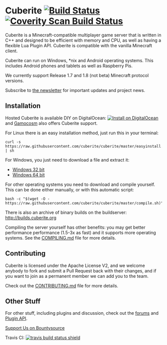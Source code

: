 Cuberite [![Build Status](http://img.shields.io/travis/cuberite/cuberite/master.svg?style=flat)](https://travis-ci.org/cuberite/cuberite) [![Coverity Scan Build Status](https://img.shields.io/coverity/scan/1930.svg)](https://scan.coverity.com/projects/1930)
========

Cuberite is a Minecraft-compatible multiplayer game server that is written in C++ and designed to be efficient with memory and CPU, as well as having a flexible Lua Plugin API. Cuberite is compatible with the vanilla Minecraft client.

Cuberite can run on Windows, *nix and Android operating systems. This includes Android phones and tablets as well as Raspberry Pis. 

We currently support Release 1.7 and 1.8 (not beta) Minecraft protocol versions.

Subscribe to [the newsletter](http://newsletter.cuberite.org/subscribe.htm) for important updates and project news.

Installation
------------
Hosted Cuberite is available DIY on DigitalOcean: [![Install on DigitalOcean](http://doinstall.bearbin.net/button.svg)](http://doinstall.bearbin.net/install?url=https://github.com/cuberite/cuberite) and [Gamocosm](https://gamocosm.com) also offers Cuberite support.

For Linux there is an easy installation method, just run this in your terminal:

    curl -s https://raw.githubusercontent.com/cuberite/cuberite/master/easyinstall.sh | sh

For Windows, you just need to download a file and extract it:

 - [Windows 32 bit](http://builds.cuberite.org/job/Cuberite%20Windows%20x86%20Master/lastSuccessfulBuild/artifact/Install/Cuberite.zip)
 - [Windows 64 bit](http://builds.cuberite.org/job/Cuberite%20Windows%20x64%20Master/lastSuccessfulBuild/artifact/Install/Cuberite.zip)

For other operating systems you need to download and compile yourself. This can be done either manually, or with this automatic script:

    bash -c "$(wget -O - https://raw.githubusercontent.com/cuberite/cuberite/master/compile.sh)"

There is also an archive of binary builds on the buildserver: http://builds.cuberite.org

Compiling the server yourself has other benefits: you may get better performance performance (1.5-3x as fast) and it supports more operating systems. See the [COMPILING.md](https://github.com/cuberite/cuberite/blob/master/COMPILING.md) file for more details.

Contributing
------------

Cuberite is licensed under the Apache License V2, and we welcome anybody to fork and submit a Pull Request back with their changes, and if you want to join as a permanent member we can add you to the team.

Check out the [CONTRIBUTING.md](https://github.com/cuberite/cuberite/blob/master/CONTRIBUTING.md) file for more details.

Other Stuff
-----------

For other stuff, including plugins and discussion, check out the [forums](http://forum.mc-server.org) and [Plugin API](http://api-docs.cuberite.org).

[Support Us on Bountysource](https://bountysource.com/teams/cuberite)

Travis CI: [![travis build status shield](http://img.shields.io/travis/cuberite/cuberite.svg)](https://travis-ci.org/cuberite/cuberite)

